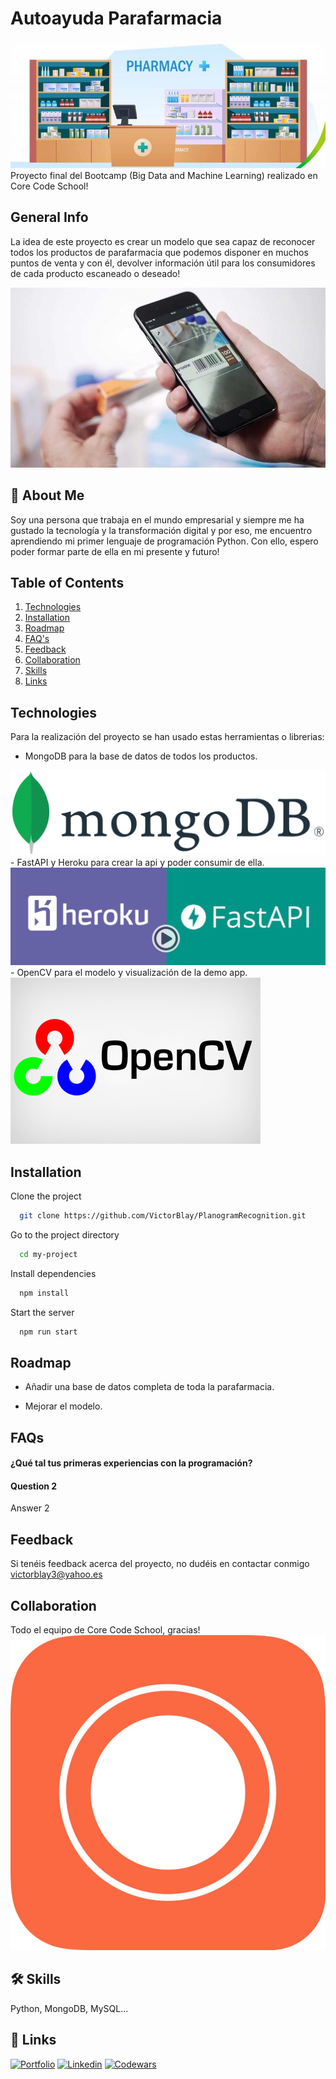 # Autoayuda Parafarmacia
<img src="/backend/data_readme/portada.jpg" alt="My cool logo"/> 
Proyecto final del Bootcamp (Big Data and Machine Learning) realizado en Core Code School!

## General Info
La idea de este proyecto es crear un modelo que sea capaz de reconocer todos los productos de parafarmacia que podemos disponer en muchos puntos de venta y con él, devolver información útil para los consumidores de cada producto escaneado o deseado!

<img src="/backend/data_readme/scan.jpeg" alt="My cool logo"/>

## 🚀 About Me
Soy una persona que trabaja en el mundo empresarial y siempre me ha gustado la tecnología y la transformación digital y por eso, me encuentro aprendiendo mi primer lenguaje de programación Python. Con ello, espero poder formar parte de ella en mi presente y futuro!

## Table of Contents
1. [Technologies](#Technologies)
2. [Installation](#Installation)
3. [Roadmap](#Roadmap)
4. [FAQ's](#FAQs)
5. [Feedback](#Feedback)
6. [Collaboration](#Collaboration)
7. [Skills](#🛠-Skills)
8. [Links](#🔗-Links)

## Technologies
Para la realización del proyecto se han usado estas herramientas o librerias:
- MongoDB para la base de datos de todos los productos.
<img src="/backend/data_readme/Mongodb.png" alt="My cool logo"/>
- FastAPI y Heroku para crear la api y poder consumir de ella.
<img src="/backend/data_readme/api.png" alt="My cool logo"/>
- OpenCV para el modelo y visualización de la demo app.
<img src="/backend/data_readme/opencv.png" alt="My cool logo"/>

## Installation
Clone the project

```bash
  git clone https://github.com/VictorBlay/PlanogramRecognition.git
```

Go to the project directory

```bash
  cd my-project
```

Install dependencies

```bash
  npm install
```

Start the server

```bash
  npm run start
```
## Roadmap

- Añadir una base de datos completa de toda la parafarmacia.

- Mejorar el modelo.

## FAQs
#### ¿Qué tal tus primeras experiencias con la programación?



#### Question 2

Answer 2



## Feedback

Si tenéis feedback acerca del proyecto, no dudéis en contactar conmigo victorblay3@yahoo.es

## Collaboration
Todo el equipo de Core Code School, gracias!
<img src="/backend/data_readme/corecode.jpg" alt="My cool logo"/>

## 🛠 Skills
Python, MongoDB, MySQL...

## 🔗 Links
[![Portfolio](https://img.shields.io/badge/my_portfolio-000?style=for-the-badge&logo=ko-fi&logoColor=white)](https://github.com/VictorBlay?tab=repositories)
[![Linkedin](https://img.shields.io/badge/linkedin-0A66C2?style=for-the-badge&logo=linkedin&logoColor=white)](https://www.linkedin.com/in/víctor-blay-garcía-4bb048b1)
[![Codewars](https://img.shields.io/badge/codewars-000?style=for-the-badge&logo=ko-fi&logoColor=white)](https://www.codewars.com/users/VictorBlay)
